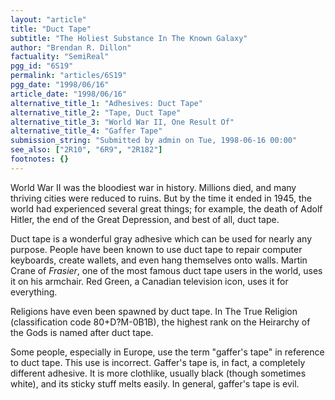 ```yaml
---
layout: "article"
title: "Duct Tape"
subtitle: "The Holiest Substance In The Known Galaxy"
author: "Brendan R. Dillon"
factuality: "SemiReal"
pgg_id: "6S19"
permalink: "articles/6S19"
pgg_date: "1998/06/16"
article_date: "1998/06/16"
alternative_title_1: "Adhesives: Duct Tape"
alternative_title_2: "Tape, Duct Tape"
alternative_title_3: "World War II, One Result Of"
alternative_title_4: "Gaffer Tape"
submission_string: "Submitted by admin on Tue, 1998-06-16 00:00"
see_also: ["2R10", "6R9", "2R182"]
footnotes: {}
---
```

<div>
<p>World War II was the bloodiest war in history. Millions died, and many thriving cities were reduced to ruins. But by the time it ended in 1945, the world had experienced several great things; for example, the death of Adolf Hitler, the end of the Great Depression, and best of all, duct tape.</p>
<p>Duct tape is a wonderful gray adhesive which can be used for nearly any purpose. People have been known to use duct tape to repair computer keyboards, create wallets, and even hang themselves onto walls. Martin Crane of <em>Frasier</em>, one of the most famous duct tape users in the world, uses it on his armchair. Red Green, a Canadian television icon, uses it for everything.</p>
<p>Religions have even been spawned by duct tape. In The True Religion (classification code 80+D?M-0B1B), the highest rank on the Heirarchy of the Gods is named after duct tape.</p>
<p>Some people, especially in Europe, use the term "gaffer's tape" in reference to duct tape. This use is incorrect. Gaffer's tape is, in fact, a completely different adhesive. It is more clothlike, usually black (though sometimes white), and its sticky stuff melts easily. In general, gaffer's tape is evil.</p>
</div>
